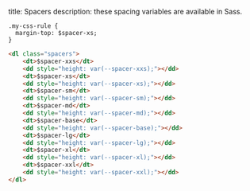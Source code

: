 title: Spacers
description: these spacing variables are available in Sass.

    .my-css-rule {
      margin-top: $spacer-xs;
    }

```html
<dl class="spacers">
    <dt>$spacer-xxs</dt>
    <dd style="height: var(--spacer-xxs);"></dd>
    <dt>$spacer-xs</dt>
    <dd style="height: var(--spacer-xs);"></dd>
    <dt>$spacer-sm</dt>
    <dd style="height: var(--spacer-sm);"></dd>
    <dt>$spacer-md</dt>
    <dd style="height: var(--spacer-md);"></dd>
    <dt>$spacer-base</dt>
    <dd style="height: var(--spacer-base);"></dd>
    <dt>$spacer-lg</dt>
    <dd style="height: var(--spacer-lg);"></dd>
    <dt>$spacer-xl</dt>
    <dd style="height: var(--spacer-xl);"></dd>
    <dt>$spacer-xxl</dt>
    <dd style="height: var(--spacer-xxl);"></dd>
</dl>
```
